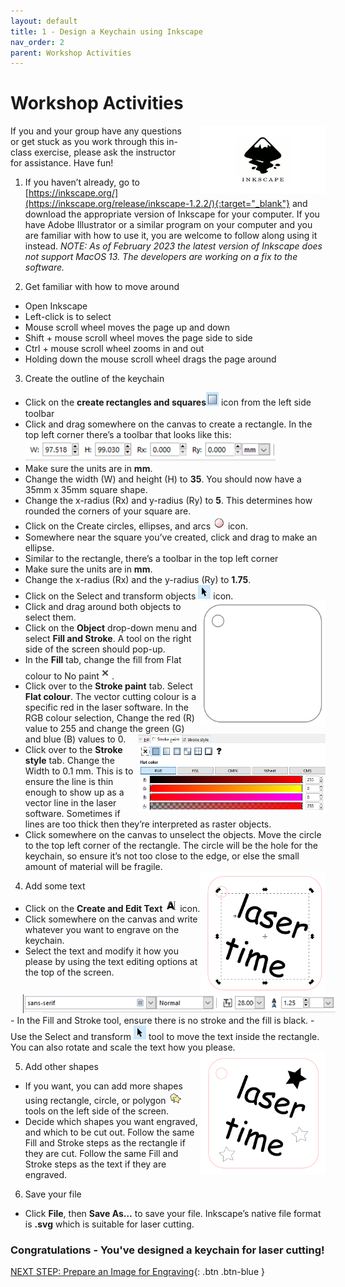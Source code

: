```yaml
---
layout: default
title: 1 - Design a Keychain using Inkscape
nav_order: 2
parent: Workshop Activities
---
```

# Workshop Activities
<img src="images/act2/inkscape-logo.png" style="margin-left:20px; float:right;width:200px;" alt="inkscape logo">
If you and your group have any questions or get stuck as you work through this in-class exercise, please ask the instructor for assistance.  Have fun!

1. If you haven’t already, go to [https://inkscape.org/](https://inkscape.org/release/inkscape-1.2.2/){:target="_blank"} and download the appropriate version of Inkscape for your computer. If you have Adobe Illustrator or a similar program on your computer and you are familiar with how to use it, you are welcome to follow along using it instead. _NOTE: As of February 2023 the latest version of Inkscape does not support MacOS 13. The developers are working on a fix to the software._

2. Get familiar with how to move around
 - Open Inkscape
 - Left-click is to select
 - Mouse scroll wheel moves the page up and down
 - Shift + mouse scroll wheel moves the page side to side
 - Ctrl + mouse scroll wheel zooms in and out
 - Holding down the mouse scroll wheel drags the page around
    
3. Create the outline of the keychain
 - Click on the **create rectangles and squares**<img src="images/act2/act2-02.png" style="width:20px;" alt="square"> icon from the left side toolbar  
 - Click and drag somewhere on the canvas to create a rectangle. In the top left corner there’s a toolbar that looks like this: <br> <img src="images/act2/act2-03.png" style="width:400px;" alt="menu">
 - Make sure the units are in **mm**.
 - Change the width (W) and height (H) to **35**.  You should now have a 35mm x 35mm square shape.
 - Change the x-radius (Rx) and y-radius (Ry) to **5**.  This determines how rounded the corners of your square are.
 - Click on the Create circles, ellipses, and arcs <img src="images/act2/act2-04.png" style="width:20px;" alt="circle"> icon. 
 - Somewhere near the square you’ve created, click and drag to make an ellipse.
 - Similar to the rectangle, there’s a toolbar in the top left corner 
 - Make sure the units are in **mm**.
 - Change the x-radius (Rx) and the y-radius (Ry) to **1.75**.
 - Click on the Select and transform objects <img src="images/act2/act2-05.png" style="width:20px;" alt="square"> icon.    <img src="images/act2/act2-06.png" style="width:200px; float:right;" alt="objects">
 - Click and drag around both objects to select them.
 - Click on the **Object** drop-down menu and select **Fill and Stroke**. A tool on the right side of the screen should pop-up.  
 - In the **Fill** tab, change the fill from Flat colour to No paint<img src="images/act2/act2-07.png" style="width:20px;" alt="objects">.
 - Click over to the **Stroke paint** tab. Select **Flat colour**. The vector cutting colour is a specific red in the laser software. In the RGB colour selection, Change the red (R) value to 255 and change the green (G) and blue (B) values to 0. <img src="images/act2/act2-08.png" style="width:300px; float:right;" alt="objects">
 - Click over to the **Stroke style** tab. Change the Width to 0.1 mm. This is to ensure the line is thin enough to show up as a vector line in the laser software. Sometimes if lines are too thick then they’re interpreted as raster objects.
 - Click somewhere on the canvas to unselect the objects. Move the circle to the top left corner of the rectangle. The circle will be the hole for the keychain, so ensure it’s not too close to the edge, or else the small amount of material will be fragile. <br> <img src="images/act2/act2-12.png" style="width:200px; float:right;" alt="objects">

4. Add some text 
 - Click on the **Create and Edit Text** <img src="images/act2/act2-10.png" style="width:20px;" alt="objects"> icon. 
 - Click somewhere on the canvas and write whatever you want to engrave on the keychain. 
 - Select the text and modify it how you please by using the text editing options at the top of the screen.<br>
 <img src="images/act2/act2-11.png" style="margin-left:20px; width:500px;" alt="objects">
 - In the Fill and Stroke tool, ensure there is no stroke and the fill is black.
 - Use the Select and transform <img src="images/act2/act2-05.png" style="width:20px;" alt="square">  tool to move the text inside the rectangle. You can also rotate and scale the text how you please. <img src="images/act2/act2-14.png" style="width:200px; float:right;" alt="objects">

5. Add other shapes 
 - If you want, you can add more shapes using rectangle, circle, or polygon <img src="images/act2/act2-13.png" style="width:20px;" alt="objects"> tools on the left side of the screen. 
 - Decide which shapes you want engraved, and which to be cut out. Follow the same Fill and Stroke steps as the rectangle if they are cut. Follow the same Fill and Stroke steps as the text if they are engraved.

6. Save your file
 - Click **File**, then **Save As…** to save your file. Inkscape’s native file format is **.svg** which is suitable for laser cutting. 

### Congratulations - You've designed a keychain for laser cutting!


[NEXT STEP: Prepare an Image for Engraving](2-Engraving.html){: .btn .btn-blue }
